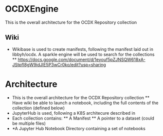 # OCDXEngine
This is the overall architecture for the OCDX Repository collection 
## Wiki
* Wikibase is used to create manifests, following the manifest laid out in libbyh/ocdx.  A sparkle engine will be used to search for the collections 
** https://docs.google.com/document/d/1eyouf5pZJNSQW618xA-JStpfI8gW9idJlE5P3wCr0ko/edit?usp=sharing
 
# Architecture
* This is the overall architecture for the OCDX Repository collection
** Have wiki be able to launch a notebook, including the full contents of the collection (defined below)
* JupyterHub is used, following a K8S architecure described in 
* Each collection contains:
** A Manifest
** A pointer to a dataset (could be multiple files)
* *A Jupyter Hub Notebook Directory containing a set of notebooks 


